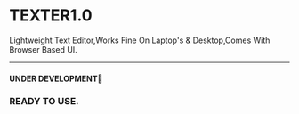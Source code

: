# TEXTER1.0
Lightweight Text Editor,Works Fine On Laptop's &amp; Desktop,Comes With Browser Based UI.
<hr>
<h4>UNDER DEVELOPMENT🚀</h4>
<h3>READY TO USE.</h3>
